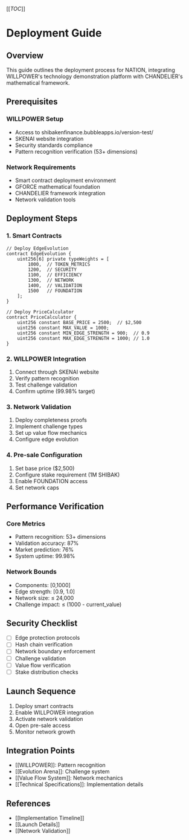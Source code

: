 [[_TOC_]]

# Deployment Guide

## Overview
This guide outlines the deployment process for NATION, integrating WILLPOWER's technology demonstration platform with CHANDELIER's mathematical framework.

## Prerequisites
### WILLPOWER Setup
- Access to shibakenfinance.bubbleapps.io/version-test/
- SKENAI website integration
- Security standards compliance
- Pattern recognition verification (53+ dimensions)

### Network Requirements
- Smart contract deployment environment
- GFORCE mathematical foundation
- CHANDELIER framework integration
- Network validation tools

## Deployment Steps
### 1. Smart Contracts
```solidity
// Deploy EdgeEvolution
contract EdgeEvolution {
    uint256[6] private typeWeights = [
        1000,  // TOKEN_METRICS
        1200,  // SECURITY
        1100,  // EFFICIENCY 
        1300,  // NETWORK
        1400,  // VALIDATION
        1500   // FOUNDATION
    ];
}

// Deploy PriceCalculator
contract PriceCalculator {
    uint256 constant BASE_PRICE = 2500;  // $2,500
    uint256 constant MAX_VALUE = 1000;
    uint256 constant MIN_EDGE_STRENGTH = 900;  // 0.9
    uint256 constant MAX_EDGE_STRENGTH = 1000; // 1.0
}
```

### 2. WILLPOWER Integration
1. Connect through SKENAI website
2. Verify pattern recognition
3. Test challenge validation
4. Confirm uptime (99.98% target)

### 3. Network Validation
1. Deploy completeness proofs
2. Implement challenge types
3. Set up value flow mechanics
4. Configure edge evolution

### 4. Pre-sale Configuration
1. Set base price ($2,500)
2. Configure stake requirement (1M SHIBAK)
3. Enable FOUNDATION access
4. Set network caps

## Performance Verification
### Core Metrics
- Pattern recognition: 53+ dimensions
- Validation accuracy: 87%
- Market prediction: 76%
- System uptime: 99.98%

### Network Bounds
- Components: [0,1000]
- Edge strength: [0.9, 1.0]
- Network size: ≤ 24,000
- Challenge impact: ≤ (1000 - current_value)

## Security Checklist
- [ ] Edge protection protocols
- [ ] Hash chain verification
- [ ] Network boundary enforcement
- [ ] Challenge validation
- [ ] Value flow verification
- [ ] Stake distribution checks

## Launch Sequence
1. Deploy smart contracts
2. Enable WILLPOWER integration
3. Activate network validation
4. Open pre-sale access
5. Monitor network growth

## Integration Points
- [[WILLPOWER]]: Pattern recognition
- [[Evolution Arena]]: Challenge system
- [[Value Flow System]]: Network mechanics
- [[Technical Specifications]]: Implementation details

## References
- [[Implementation Timeline]]
- [[Launch Details]]
- [[Network Validation]]

